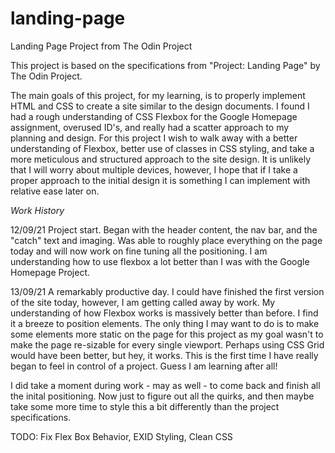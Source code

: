 # landing-page

Landing Page Project from The Odin Project

This project is based on the specifications from "Project: Landing Page" by The Odin Project.

The main goals of this project, for my learning, is to properly implement HTML and CSS to create a site similar to the design documents. I found I had a rough understanding of CSS Flexbox for the Google Homepage assignment, overused ID's, and really had a scatter approach to my planning and design. For this project I wish to walk away with a better understanding of Flexbox, better use of classes in CSS styling, and take a more meticulous and structured approach to the site design. It is unlikely that I will worry about multiple devices, however, I hope that if I take a proper approach to the initial design it is something I can implement with relative ease later on.

_Work History_

12/09/21 Project start. Began with the header content, the nav bar, and the "catch" text and imaging. Was able to roughly place everything on the page today and will now work on fine tuning all the positioning. I am understanding how to use flexbox a lot better than I was with the Google Homepage Project.

13/09/21 A remarkably productive day. I could have finished the first version of the site today, however, I am getting called away by work. My understanding of how Flexbox works is massively better than before. I find it a breeze to position elements. The only thing I may want to do is to make some elements more static on the page for this project as my goal wasn't to make the page re-sizable for every single viewport. Perhaps using CSS Grid would have been better, but hey, it works. This is the first time I have really began to feel in control of a project. Guess I am learning after all!

I did take a moment during work - may as well - to come back and finish all the inital positioning. Now just to figure out all the quirks, and then maybe take some more time to style this a bit differently than the project specifications.

TODO: Fix Flex Box Behavior, EXID Styling, Clean CSS
